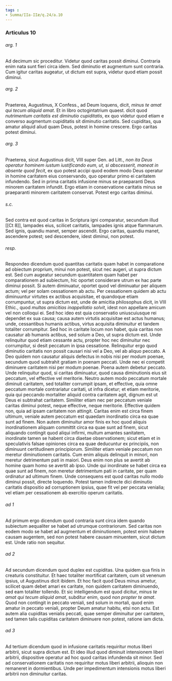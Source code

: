 ```yaml
---
tags : 
- Summa/IIa-IIæ/q.24/a.10
---
```


### Articulus 10

###### arg. 1
Ad decimum sic proceditur. Videtur quod caritas possit diminui. Contraria enim nata sunt fieri circa idem. Sed diminutio et augmentum sunt contraria. Cum igitur caritas augeatur, ut dictum est supra, videtur quod etiam possit diminui.

###### arg. 2
Praeterea, Augustinus, X Confess., ad Deum loquens, dicit, *minus te amat qui tecum aliquid amat*. Et in libro octogintatrium quaest. dicit quod *nutrimentum caritatis est diminutio cupiditatis*, ex quo videtur quod etiam e converso augmentum cupiditatis sit diminutio caritatis. Sed cupiditas, qua amatur aliquid aliud quam Deus, potest in homine crescere. Ergo caritas potest diminui.

###### arg. 3
Praeterea, sicut Augustinus dicit, VIII super Gen. ad Litt., *non ita Deus operatur hominem iustum iustificando eum, ut, si abscesserit, maneat in absente quod fecit*, ex quo potest accipi quod eodem modo Deus operatur in homine caritatem eius conservando, quo operatur primo ei caritatem infundendo. Sed in prima caritatis infusione minus se praeparanti Deus minorem caritatem infundit. Ergo etiam in conservatione caritatis minus se praeparanti minorem caritatem conservat. Potest ergo caritas diminui.

###### s.c.
Sed contra est quod caritas in Scriptura igni comparatur, secundum illud [[Ct 8]], lampades eius, scilicet caritatis, lampades ignis atque flammarum. Sed ignis, quandiu manet, semper ascendit. Ergo caritas, quandiu manet, ascendere potest; sed descendere, idest diminui, non potest.

###### resp.
Respondeo dicendum quod quantitas caritatis quam habet in comparatione ad obiectum proprium, minui non potest, sicut nec augeri, ut supra dictum est. Sed cum augeatur secundum quantitatem quam habet per comparationem ad subiectum, hic oportet considerare utrum ex hac parte diminui possit. Si autem diminuatur, oportet quod vel diminuatur per aliquem actum; vel per solam cessationem ab actu. Per cessationem quidem ab actu diminuuntur virtutes ex actibus acquisitae, et quandoque etiam corrumpuntur, ut supra dictum est, unde de amicitia philosophus dicit, in VIII Ethic., quod *multas amicitias inappellatio solvit*, idest non appellare amicum vel non colloqui ei. Sed hoc ideo est quia conservatio uniuscuiusque rei dependet ex sua causa; causa autem virtutis acquisitae est actus humanus; unde, cessantibus humanis actibus, virtus acquisita diminuitur et tandem totaliter corrumpitur. Sed hoc in caritate locum non habet, quia caritas non causatur ab humanis actibus, sed solum a Deo, ut supra dictum est. Unde relinquitur quod etiam cessante actu, propter hoc nec diminuitur nec corrumpitur, si desit peccatum in ipsa cessatione. Relinquitur ergo quod diminutio caritatis non possit causari nisi vel a Deo, vel ab aliquo peccato. A Deo quidem non causatur aliquis defectus in nobis nisi per modum poenae, secundum quod subtrahit gratiam in poenam peccati. Unde nec ei competit diminuere caritatem nisi per modum poenae. Poena autem debetur peccato. Unde relinquitur quod, si caritas diminuatur, quod causa diminutionis eius sit peccatum, vel effective vel meritorie. Neutro autem modo peccatum mortale diminuit caritatem, sed totaliter corrumpit ipsam, et effective, quia omne peccatum mortale contrariatur caritati, ut infra dicetur; et etiam meritorie, quia qui peccando mortaliter aliquid contra caritatem agit, dignum est ut Deus ei subtrahat caritatem. Similiter etiam nec per peccatum veniale caritas diminui potest, neque effective, neque meritorie. Effective quidem non, quia ad ipsam caritatem non attingit. Caritas enim est circa finem ultimum, veniale autem peccatum est quaedam inordinatio circa ea quae sunt ad finem. Non autem diminuitur amor finis ex hoc quod aliquis inordinationem aliquam committit circa ea quae sunt ad finem, sicut aliquando contingit quod aliqui infirmi, multum amantes sanitatem, inordinate tamen se habent circa diaetae observationem; sicut etiam et in speculativis falsae opiniones circa ea quae deducuntur ex principiis, non diminuunt certitudinem principiorum. Similiter etiam veniale peccatum non meretur diminutionem caritatis. Cum enim aliquis delinquit in minori, non meretur detrimentum pati in maiori. Deus enim non plus se avertit ab homine quam homo se avertit ab ipso. Unde qui inordinate se habet circa ea quae sunt ad finem, non meretur detrimentum pati in caritate, per quam ordinatur ad ultimum finem. Unde consequens est quod caritas nullo modo diminui possit, directe loquendo. Potest tamen indirecte dici diminutio caritatis dispositio ad corruptionem ipsius, quae fit vel per peccata venialia; vel etiam per cessationem ab exercitio operum caritatis.

###### ad 1
Ad primum ergo dicendum quod contraria sunt circa idem quando subiectum aequaliter se habet ad utrumque contrariorum. Sed caritas non eodem modo se habet ad augmentum et diminutionem, potest enim habere causam augentem, sed non potest habere causam minuentem, sicut dictum est. Unde ratio non sequitur.

###### ad 2
Ad secundum dicendum quod duplex est cupiditas. Una quidem qua finis in creaturis constituitur. Et haec totaliter mortificat caritatem, cum sit venenum ipsius, ut Augustinus dicit ibidem. Et hoc facit quod Deus minus ametur, scilicet quam debet amari ex caritate, non quidem caritatem diminuendo, sed eam totaliter tollendo. Et sic intelligendum est quod dicitur, *minus te amat qui tecum aliquid amat*, subditur enim, quod *non propter te amat*. Quod non contingit in peccato veniali, sed solum in mortali, quod enim amatur in peccato veniali, propter Deum amatur habitu, etsi non actu. Est autem alia cupiditas venialis peccati, quae semper diminuitur per caritatem, sed tamen talis cupiditas caritatem diminuere non potest, ratione iam dicta.

###### ad 3
Ad tertium dicendum quod in infusione caritatis requiritur motus liberi arbitrii, sicut supra dictum est. Et ideo illud quod diminuit intensionem liberi arbitrii, dispositive operatur ad hoc quod caritas infundenda sit minor. Sed ad conservationem caritatis non requiritur motus liberi arbitrii, alioquin non remaneret in dormientibus. Unde per impedimentum intensionis motus liberi arbitrii non diminuitur caritas.

